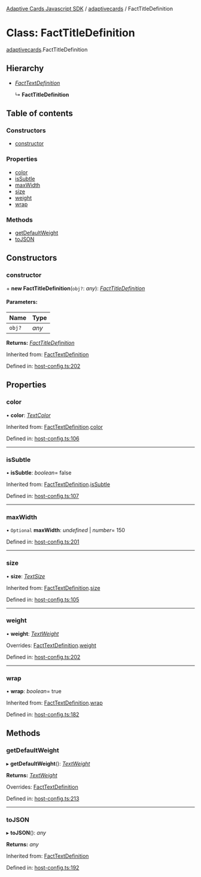 [Adaptive Cards Javascript SDK](../README.md) / [adaptivecards](../modules/adaptivecards.md) / FactTitleDefinition

# Class: FactTitleDefinition

[adaptivecards](../modules/adaptivecards.md).FactTitleDefinition

## Hierarchy

- [_FactTextDefinition_](host_config.facttextdefinition.md)

  ↳ **FactTitleDefinition**

## Table of contents

### Constructors

- [constructor](adaptivecards.facttitledefinition.md#constructor)

### Properties

- [color](adaptivecards.facttitledefinition.md#color)
- [isSubtle](adaptivecards.facttitledefinition.md#issubtle)
- [maxWidth](adaptivecards.facttitledefinition.md#maxwidth)
- [size](adaptivecards.facttitledefinition.md#size)
- [weight](adaptivecards.facttitledefinition.md#weight)
- [wrap](adaptivecards.facttitledefinition.md#wrap)

### Methods

- [getDefaultWeight](adaptivecards.facttitledefinition.md#getdefaultweight)
- [toJSON](adaptivecards.facttitledefinition.md#tojson)

## Constructors

### constructor

\+ **new FactTitleDefinition**(`obj?`: _any_): [_FactTitleDefinition_](host_config.facttitledefinition.md)

#### Parameters:

| Name   | Type  |
| :----- | :---- |
| `obj?` | _any_ |

**Returns:** [_FactTitleDefinition_](host_config.facttitledefinition.md)

Inherited from: [FactTextDefinition](host_config.facttextdefinition.md)

Defined in: [host-config.ts:202](https://github.com/microsoft/AdaptiveCards/blob/0938a1f10/source/nodejs/adaptivecards/src/host-config.ts#L202)

## Properties

### color

• **color**: [_TextColor_](../enums/enums.textcolor.md)

Inherited from: [FactTextDefinition](host_config.facttextdefinition.md).[color](host_config.facttextdefinition.md#color)

Defined in: [host-config.ts:106](https://github.com/microsoft/AdaptiveCards/blob/0938a1f10/source/nodejs/adaptivecards/src/host-config.ts#L106)

---

### isSubtle

• **isSubtle**: _boolean_= false

Inherited from: [FactTextDefinition](host_config.facttextdefinition.md).[isSubtle](host_config.facttextdefinition.md#issubtle)

Defined in: [host-config.ts:107](https://github.com/microsoft/AdaptiveCards/blob/0938a1f10/source/nodejs/adaptivecards/src/host-config.ts#L107)

---

### maxWidth

• `Optional` **maxWidth**: _undefined_ \| _number_= 150

Defined in: [host-config.ts:201](https://github.com/microsoft/AdaptiveCards/blob/0938a1f10/source/nodejs/adaptivecards/src/host-config.ts#L201)

---

### size

• **size**: [_TextSize_](../enums/enums.textsize.md)

Inherited from: [FactTextDefinition](host_config.facttextdefinition.md).[size](host_config.facttextdefinition.md#size)

Defined in: [host-config.ts:105](https://github.com/microsoft/AdaptiveCards/blob/0938a1f10/source/nodejs/adaptivecards/src/host-config.ts#L105)

---

### weight

• **weight**: [_TextWeight_](../enums/enums.textweight.md)

Overrides: [FactTextDefinition](host_config.facttextdefinition.md).[weight](host_config.facttextdefinition.md#weight)

Defined in: [host-config.ts:202](https://github.com/microsoft/AdaptiveCards/blob/0938a1f10/source/nodejs/adaptivecards/src/host-config.ts#L202)

---

### wrap

• **wrap**: _boolean_= true

Inherited from: [FactTextDefinition](host_config.facttextdefinition.md).[wrap](host_config.facttextdefinition.md#wrap)

Defined in: [host-config.ts:182](https://github.com/microsoft/AdaptiveCards/blob/0938a1f10/source/nodejs/adaptivecards/src/host-config.ts#L182)

## Methods

### getDefaultWeight

▸ **getDefaultWeight**(): [_TextWeight_](../enums/enums.textweight.md)

**Returns:** [_TextWeight_](../enums/enums.textweight.md)

Overrides: [FactTextDefinition](host_config.facttextdefinition.md)

Defined in: [host-config.ts:213](https://github.com/microsoft/AdaptiveCards/blob/0938a1f10/source/nodejs/adaptivecards/src/host-config.ts#L213)

---

### toJSON

▸ **toJSON**(): _any_

**Returns:** _any_

Inherited from: [FactTextDefinition](host_config.facttextdefinition.md)

Defined in: [host-config.ts:192](https://github.com/microsoft/AdaptiveCards/blob/0938a1f10/source/nodejs/adaptivecards/src/host-config.ts#L192)
